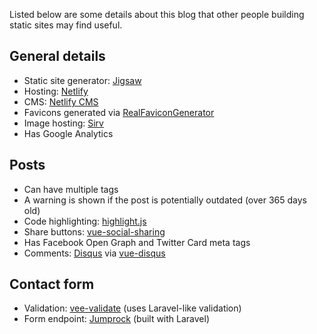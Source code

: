 Listed below are some details about this blog that other people building static sites may find useful.

## General details

- Static site generator: [Jigsaw](http://jigsaw.tighten.co)
- Hosting: [Netlify](https://www.netlify.com)
- CMS: [Netlify CMS](https://www.netlifycms.org)
- Favicons generated via [RealFaviconGenerator](https://realfavicongenerator.net)
- Image hosting: [Sirv](https://sirv.com)
- Has Google Analytics

## Posts

- Can have multiple tags
- A warning is shown if the post is potentially outdated (over 365 days old)
- Code highlighting: [highlight.js](https://github.com/highlightjs/highlight.js)
- Share buttons: [vue-social-sharing](https://github.com/nicolasbeauvais/vue-social-sharing)
- Has Facebook Open Graph and Twitter Card meta tags
- Comments: [Disqus](https://disqus.com) via [vue-disqus](https://github.com/ktquez/vue-disqus)

## Contact form

- Validation: [vee-validate](https://github.com/baianat/vee-validate) (uses Laravel-like validation)
- Form endpoint: [Jumprock](https://jumprock.co) (built with Laravel)

